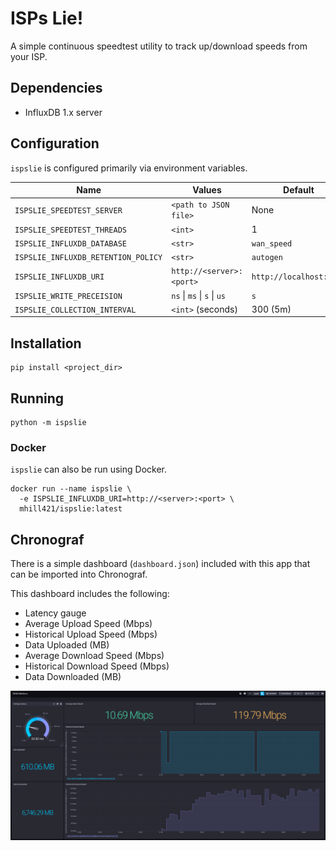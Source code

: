 # ISPs Lie!

<!-- Track the speed you get in reality to compare against what you pay for! -->

A simple continuous speedtest utility to track up/download speeds from your ISP.

## Dependencies

- InfluxDB 1.x server

## Configuration

`ispslie` is configured primarily via environment variables.

| Name                                | Values                      | Default                 |
| ----------------------------------- | --------------------------- | ----------------------- |
| `ISPSLIE_SPEEDTEST_SERVER`          | `<path to JSON file>`       | None                    |
| `ISPSLIE_SPEEDTEST_THREADS`         | `<int>`                     | 1                       |
| `ISPSLIE_INFLUXDB_DATABASE`         | `<str>`                     | `wan_speed`             |
| `ISPSLIE_INFLUXDB_RETENTION_POLICY` | `<str>`                     | `autogen`               |
| `ISPSLIE_INFLUXDB_URI`              | `http://<server>:<port>`    | `http://localhost:8086` |
| `ISPSLIE_WRITE_PRECEISION`          | `ns` \| `ms` \| `s` \| `us` | `s`                     |
| `ISPSLIE_COLLECTION_INTERVAL`       | `<int>` (seconds)           | 300 (5m)                |

## Installation

```shell
pip install <project_dir>
```

## Running

```shell
python -m ispslie
```

### Docker

`ispslie` can also be run using Docker.

```shell
docker run --name ispslie \
  -e ISPSLIE_INFLUXDB_URI=http://<server>:<port> \
  mhill421/ispslie:latest
```

## Chronograf

There is a simple dashboard (`dashboard.json`) included with this app that can be imported into Chronograf.

This dashboard includes the following:

- Latency gauge
- Average Upload Speed (Mbps)
- Historical Upload Speed (Mbps)
- Data Uploaded (MB)
- Average Download Speed (Mbps)
- Historical Download Speed (Mbps)
- Data Downloaded (MB)

![dashboard](.github/dashboard.png)
